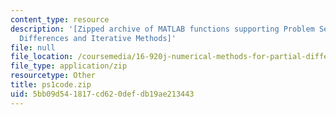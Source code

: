 ```yaml
---
content_type: resource
description: '[Zipped archive of MATLAB functions supporting Problem Set 1: Finite
  Differences and Iterative Methods]'
file: null
file_location: /coursemedia/16-920j-numerical-methods-for-partial-differential-equations-sma-5212-spring-2003/5bb09d541817cd620defdb19ae213443_ps1code.zip
file_type: application/zip
resourcetype: Other
title: ps1code.zip
uid: 5bb09d54-1817-cd62-0def-db19ae213443
---
```

